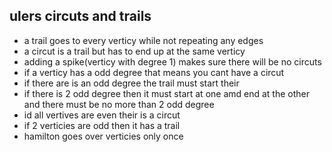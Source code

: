 ## ulers circuts and trails 

- a trail goes to every verticy while not repeating any edges
- a circut is a trail but has to end up at the same verticy
- adding a spike(verticy with degree 1) makes sure there will be no circuts
- if a verticy has a odd degree that means you cant have a circut 
- if there are is an odd degree the trail must start their
- if there is 2 odd degree then it must start at one amd end at the other and there must be no more than 2 odd degree
- id all vertives are even their is a circut 
- if 2 verticies are odd then it has a trail 
- hamilton goes over verticies only once